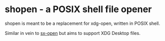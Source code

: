 # shopen - a POSIX shell file opener

shopen is meant to be a replacement for xdg-open, written
in POSIX shell.

Similar in vein to [sx-open](https://code.fleshless.org/fbt/sx-open)
but aims to support XDG Desktop files.



